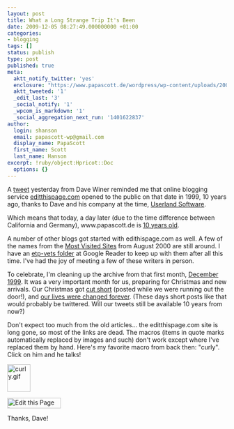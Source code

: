 ```yaml
---
layout: post
title: What a Long Strange Trip It's Been
date: 2009-12-05 08:27:49.000000000 +01:00
categories:
- blogging
tags: []
status: publish
type: post
published: true
meta:
  aktt_notify_twitter: 'yes'
  enclosure: "https://www.papascott.de/wordpress/wp-content/uploads/2009/12/curly1.wav\r\n30320\r\naudio/x-wav\r\n"
  aktt_tweeted: '1'
  _edit_last: '3'
  _social_notify: '1'
  _wpcom_is_markdown: '1'
  _social_aggregation_next_run: '1401622837'
author:
  login: shanson
  email: papascott-wp@gmail.com
  display_name: PapaScott
  first_name: Scott
  last_name: Hanson
excerpt: !ruby/object:Hpricot::Doc
  options: {}
---
```

<p>A <a href="http://twitter.com/davewiner/status/6346696650">tweet</a> yesterday from Dave Winer reminded me that online blogging service <a href="http://www.scripting.com/1999/12/04.html">editthispage.com</a> opened to the public on that date in 1999, 10 years ago, thanks to Dave and his company at the time, <a href="http://www.userland.com/">Userland Software</a>.</p>
<p>Which means that today, a day later (due to the time difference between California and Germany), www.papascott.de is <a href="https://www.papascott.de/archives/1999/12/05/it-worked/">10 years old</a>.</p>
<p>A number of other blogs got started with edithispage.com as well. A few of the names from the <a href="http://web.archive.org/web/20000816190255/www.editthispage.com/Top100">Most Visited Sites</a> from August 2000 are still around. I have an <a href="http://www.google.com/reader/shared/user%2F15603694783728674282%2Flabel%2Fetp-vets">etp-vets folder</a> at Google Reader to keep up with them after all this time. I've had the joy of meeting a few of these writers in person.</p>
<p>To celebrate, I'm cleaning up the archive from that first month, <a href="https://www.papascott.de/archives/1999/12/">December 1999</a>. It was a very important month for us, preparing for Christmas and new arrivals. Our Christmas got <a href="https://www.papascott.de/archives/1999/12/26/2nd-christmas-day/">cut short</a> (posted while we were running out the door!), and <a href="https://www.papascott.de/archives/1999/12/27/christopher-ryan-hanson/">our lives were changed forever</a>. (These days short posts like that would probably be twittered. Will our tweets still be available 10 years from now?)</p>
<p>Don't expect too much from the old articles... the editthispage.com site is long gone, so most of the links are dead. The macros (items in quote marks automatically replaced by images and such) don't work except where I've replaced them by hand. Here's my favorite macro from back then: "curly". Click on him and he talks!</p>
<p><a href="https://www.papascott.de/wordpress/wp-content/uploads/2009/12/curly1.wav" title="I'm trying to think but nothing happens!"><img src="https://www.papascott.de/wordpress/wp-content/uploads/2009/12/curly.gif" alt="curly.gif" border="0" width="53" height="63" /></a></p>
<p><img src="https://www.papascott.de/wordpress/wp-content/uploads/2009/12/editThisPageButton.gif" width="123" height="24" border="0" alt="Edit this Page button" /></p>
<p>Thanks, Dave!</p>
